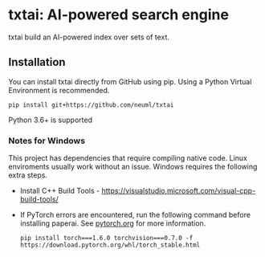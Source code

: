# txtai: AI-powered search engine

txtai build an AI-powered index over sets of text.

## Installation
You can install txtai directly from GitHub using pip. Using a Python Virtual Environment is recommended.

    pip install git+https://github.com/neuml/txtai

Python 3.6+ is supported

### Notes for Windows
This project has dependencies that require compiling native code. Linux enviroments usually work without an issue. Windows requires the following extra steps.

- Install C++ Build Tools - https://visualstudio.microsoft.com/visual-cpp-build-tools/
- If PyTorch errors are encountered, run the following command before installing paperai. See [pytorch.org](https://pytorch.org) for more information.

    ```
    pip install torch===1.6.0 torchvision===0.7.0 -f https://download.pytorch.org/whl/torch_stable.html
    ```
